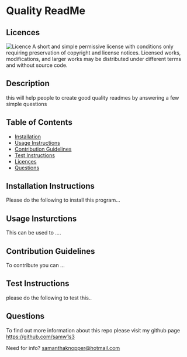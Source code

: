 # Quality ReadMe 

## Licences 

![Licence](https://img.shields.io/badge/licence-MIT%20Licence-blue)
A short and simple permissive license with conditions only requiring preservation of copyright and license notices. Licensed works, modifications, and larger works may be distributed under different terms and without source code.
## Description

this will help people to create good quality readmes by answering a few simple questions

## Table of Contents

- [Installation](#installation-instructions)
- [Usage Instructions](#usage-instructions)
- [Contribution Guidelines](#contribution-guidelines)
- [Test Instructions](#test-instructions)
- [Licences](#licences)
- [Questions](#questions)

## Installation Instructions

Please do the following to install this program...

## Usage Insturctions

This can be used to ....

## Contribution Guidelines

To contribute you can ...

## Test Instructions

please do the following to test this..

## Questions
To find out more information about this repo please visit my github page https://github.com/samw1s3

Need for info?
samanthaknopper@hotmail.com
